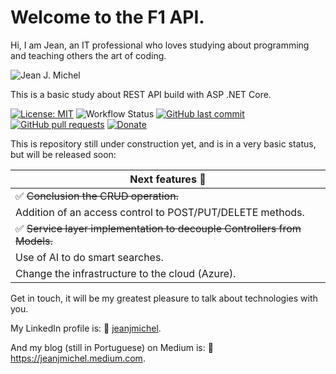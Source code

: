 # Welcome to the F1 API.
 
Hi, I am Jean, an IT professional who loves studying about programming and teaching others the art of coding.

![Jean J. Michel]( https://s3.amazonaws.com/x-publico/acesso-livre/jean.png)

This is a basic study about REST API build with ASP .NET Core. 

[![License: MIT](https://img.shields.io/badge/License-MIT-gren.svg)](https://opensource.org/licenses/MIT)
![Workflow Status](https://github.com/jeanjmichel/F1API/actions/workflows/dotnet.yml/badge.svg)
[![GitHub last commit](https://img.shields.io/github/last-commit/jeanjmichel/F1API.svg?style=flat)]()
[![GitHub pull requests](https://img.shields.io/github/issues-pr/jeanjmichel/F1API.svg?style=flat)]()
[![Donate](https://img.shields.io/badge/$-support-FE342D.svg?style=flat)](https://ko-fi.com/jeanjmichel)  

This is repository still under construction yet, and is in a very basic status, but will be released soon:

| Next features :rocket: |
| ------------ |
| :white_check_mark: ~~Conclusion the CRUD operation.~~ |
| Addition of an access control to POST/PUT/DELETE methods.|
| :white_check_mark: ~~Service layer implementation to decouple Controllers from Models.~~|
| Use of AI to do smart searches.|
| Change the infrastructure to the cloud (Azure).|

Get in touch, it will be my greatest pleasure to talk about technologies with you.

My LinkedIn profile is: :link: [jeanjmichel](https://www.linkedin.com/in/jeanjmichel/).

And my blog (still in Portuguese) on Medium is: :link: https://jeanjmichel.medium.com.

